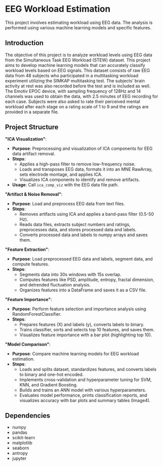 # EEG Workload Estimation
This project involves estimating workload using EEG data. The analysis is performed using various machine learning models and specific features.

## Introduction
The objective of this project is to analyze workload levels using EEG data from the Simultaneous Task EEG Workload (STEW) dataset. This project aims to develop machine learning models that can accurately classify workload levels based on EEG signals.
This dataset consists of raw EEG data from 48 subjects who participated in a multitasking workload experiment utilizing the SIMKAP multitasking test. The subjects’ brain activity at rest was also recorded before the test and is included as well. The Emotiv EPOC device, with sampling frequency of 128Hz and 14 channels was used to obtain the data, with 2.5 minutes of EEG recording for each case. Subjects were also asked to rate their perceived mental workload after each stage on a rating scale of 1 to 9 and the ratings are provided in a separate file.


## Project Structure

**"ICA Visualization"**:
- **Purpose**: Preprocessing and visualization of ICA components for EEG data artifact removal.
- **Steps**:
  - Applies a high-pass filter to remove low-frequency noise.
  - Loads and transposes EEG data, formats it into an MNE RawArray, sets electrode montage, and applies ICA.
  - Visualizes ICA components to identify and remove artifacts.
- **Usage**: Call `ica_comp_viz` with the EEG data file path.

**"Artifact & Noise Removal"**:
- **Purpose**: Load and preprocess EEG data from text files.
- **Steps**:
  - Removes artifacts using ICA and applies a band-pass filter (0.5-50 Hz).
  - Reads data files, extracts subject numbers and ratings, preprocesses data, and stores processed data and labels.
  - Converts processed data and labels to numpy arrays and saves them.

**"Feature Extraction"**:
- **Purpose**: Load preprocessed EEG data and labels, segment data, and compute features.
- **Steps**:
  - Segments data into 30s windows with 15s overlap.
  - Computes features like PSD, amplitude, entropy, fractal dimension, and detrended fluctuation analysis.
  - Organizes features into a DataFrame and saves it as a CSV file.

**"Feature Importance"**:
- **Purpose**: Perform feature selection and importance analysis using RandomForestClassifier.
- **Steps**:
  - Prepares features (X) and labels (y), converts labels to binary.
  - Trains classifier, sorts and selects top 10 features, and saves them.
  - Visualizes feature importance with a bar plot (highlighting top 10).

**"Model Comparison"**:
- **Purpose**: Compare machine learning models for EEG workload estimation.
- **Steps**:
  - Loads and splits dataset, standardizes features, and converts labels to binary and one-hot encoded.
  - Implements cross-validation and hyperparameter tuning for SVM, KNN, and Gradient Boosting.
  - Builds and trains an ANN model with various hyperparameters.
  - Evaluates model performance, prints classification reports, and visualizes accuracy with bar plots and summary tables (Image4).


## Dependencies

- numpy
- pandas
- scikit-learn
- matplotlib
- seaborn
- antropy
- jupyter




